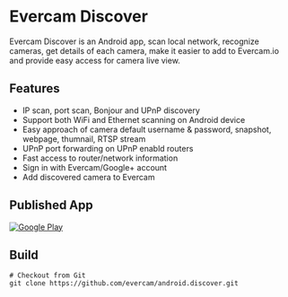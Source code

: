 # Evercam Discover

Evercam Discover is an Android app, scan local network, recognize cameras, get details of each camera, make it easier to add to Evercam.io and provide easy access for camera live view.

## Features

* IP scan, port scan, Bonjour and UPnP discovery
* Support both WiFi and Ethernet scanning on Android device
* Easy approach of camera default username & password, snapshot, webpage, thumnail, RTSP stream
* UPnP port forwarding on UPnP enabld routers
* Fast access to router/network information
* Sign in with Evercam/Google+ account
* Add discovered camera to Evercam

## Published App
[![Google Play](http://developer.android.com/images/brand/en_generic_rgb_wo_45.png)](https://play.google.com/store/apps/details?id=io.evercam.connect&hl=en)

## Build

    # Checkout from Git
    git clone https://github.com/evercam/android.discover.git
